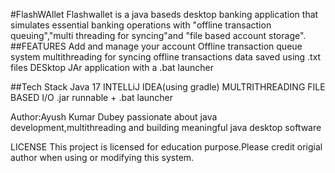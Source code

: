 #FlashWAllet
Flashwallet is a java baseds desktop banking application that simulates essential banking operations with "offline transaction queuing","multi threading for syncing"and "file based account storage".
##FEATURES
Add and manage your account
Offline transaction queue system
multithreading for syncing offline transactions
data saved using .txt files
DESktop JAr application with a .bat launcher

##Tech Stack
Java 17
INTELLiJ IDEA(using gradle)
MULTRITHREADING
FILE BASED I/O
.jar runnable + .bat launcher

Author:Ayush Kumar Dubey
passionate about java development,multithreading and building meaningful java desktop software

LICENSE
This project is licensed for education purpose.Please credit origial author when using or modifying this system.
